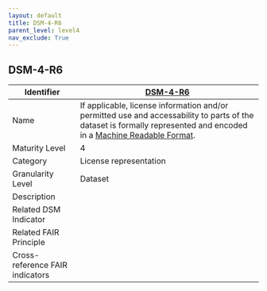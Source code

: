 ```yaml
---
layout: default
title: DSM-4-R6
parent_level: level4
nav_exclude: True
---
```


## DSM-4-R6

| Identifier | [DSM-4-R6](https://github.com/FAIRplus/Data-Maturity/blob/master/docs/_indicators/DSM-4-R6.md) |
| --------- | -----------|
| Name | If applicable, license information and/or permitted use and accessability to parts of the dataset is formally represented and encoded in a [Machine Readable Format](https://fairplus.github.io/Data-Maturity/docs/Glossary/#machine-readable-format). |
| Maturity Level | 4 |
| Category | License representation |
| Granularity Level | Dataset |
| Description | |
| Related DSM Indicator | |
| Related FAIR Principle | |
| Cross-reference FAIR indicators | |
